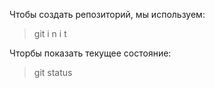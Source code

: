 Чтобы создать репозиторий, мы используем:  
>git i n i t

Чторбы показать текущее состояние:  
>git status  
